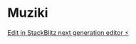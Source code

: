 # Muziki

[Edit in StackBlitz next generation editor ⚡️](https://stackblitz.com/~/github.com/TabbyMichael/Muziki)